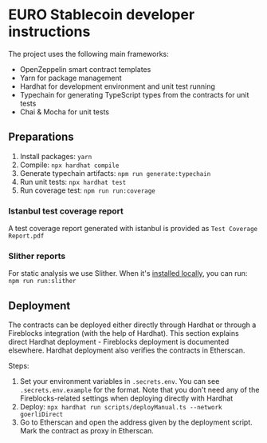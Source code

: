 # EURO Stablecoin developer instructions

The project uses the following main frameworks:

- OpenZeppelin smart contract templates
- Yarn for package management
- Hardhat for development environment and unit test running
- Typechain for generating TypeScript types from the contracts for unit tests
- Chai & Mocha for unit tests

## Preparations

1. Install packages: `yarn`
1. Compile: `npx hardhat compile`
1. Generate typechain artifacts: `npm run generate:typechain`
1. Run unit tests: `npx hardhat test`
1. Run coverage test: `npm run run:coverage`

### Istanbul test coverage report

A test coverage report generated with istanbul is provided as `Test Coverage Report.pdf`

### Slither reports

For static analysis we use Slither. When it's [installed locally](https://github.com/crytic/slither#how-to-install), you can run: `npm run run:slither` 

## Deployment

The contracts can be deployed either directly through Hardhat or through a Fireblocks integration (with the help of Hardhat). This section explains direct Hardhat deployment - Fireblocks deployment is documented elsewhere. Hardhat deployment also verifies the contracts in Etherscan.

Steps:
1. Set your environment variables in `.secrets.env`. You can see `.secrets.env.example` for the format. Note that you don't need any of the Fireblocks-related settings when deploying directly with Hardhat
1. Deploy: `npx hardhat run scripts/deployManual.ts --network goerliDirect` 
1. Go to Etherscan and open the address given by the deployment script. Mark the contract as proxy in Etherscan.